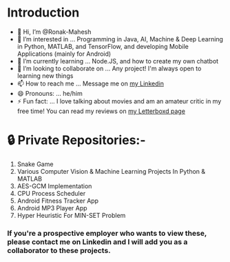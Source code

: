 # Introduction
- 👋 Hi, I’m @Ronak-Mahesh
- 👀 I’m interested in ... Programming in Java, AI, Machine & Deep Learning in Python, MATLAB, and TensorFlow, and developing Mobile Applications (mainly for Android)
- 🌱 I’m currently learning ... Node.JS, and how to create my own chatbot
- 💞️ I’m looking to collaborate on ... Any project! I'm always open to learning new things
- 📫 How to reach me ... Message me on [my Linkedin](https://www.linkedin.com/in/ronak-mahesh) 
- 😄 Pronouns: ... he/him
- ⚡ Fun fact: ... I love talking about movies and am an amateur critic in my free time! You can read my reviews on [my Letterboxd page](https://boxd.it/149b1)

# 🔒 Private Repositories:-
<ol>
  <li>Snake Game</li>
  <li>Various Computer Vision & Machine Learning Projects In Python & MATLAB</li>
  <li>AES-GCM Implementation</li>
  <li>CPU Process Scheduler</li>
  <li>Android Fitness Tracker App</li>
  <li>Android MP3 Player App</li>
  <li>Hyper Heuristic For MIN-SET Problem</li>
</ol> 

### If you're a prospective employer who wants to view these, please contact me on Linkedin and I will add you as a collaborator to these projects.
<!---
Ronak-Mahesh/Ronak-Mahesh is a ✨ special ✨ repository because its `README.md` (this file) appears on your GitHub profile.
You can click the Preview link to take a look at your changes.
--->
